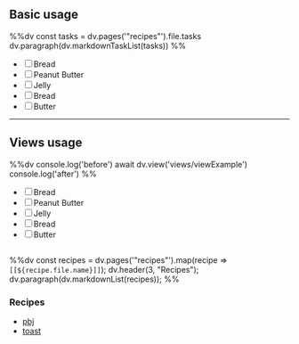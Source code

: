 
## Basic usage

%%dv
const tasks = dv.pages('"recipes"').file.tasks
dv.paragraph(dv.markdownTaskList(tasks))
%%

<!--dv-start KEEP THIS COMMENT -->
<p><span><ul class="contains-task-list">
<li data-task="" class="task-list-item" dir="auto"><input type="checkbox" class="task-list-item-checkbox">Bread</li>
<li data-task="" class="task-list-item" dir="auto"><input type="checkbox" class="task-list-item-checkbox">Peanut Butter</li>
<li data-task="" class="task-list-item" dir="auto"><input type="checkbox" class="task-list-item-checkbox">Jelly</li>
<li data-task="" class="task-list-item" dir="auto"><input type="checkbox" class="task-list-item-checkbox">Bread</li>
<li data-task="" class="task-list-item" dir="auto"><input type="checkbox" class="task-list-item-checkbox">Butter</li>
</ul></span></p>
<!--dv-end KEEP THIS COMMENT -->

---

## Views usage

%%dv
console.log('before')
await dv.view('views/viewExample')
console.log('after')
%%

<!--dv-start KEEP THIS COMMENT -->
<p><span><ul class="contains-task-list">
<li data-task="" class="task-list-item" dir="auto"><input type="checkbox" class="task-list-item-checkbox">Bread</li>
<li data-task="" class="task-list-item" dir="auto"><input type="checkbox" class="task-list-item-checkbox">Peanut Butter</li>
<li data-task="" class="task-list-item" dir="auto"><input type="checkbox" class="task-list-item-checkbox">Jelly</li>
<li data-task="" class="task-list-item" dir="auto"><input type="checkbox" class="task-list-item-checkbox">Bread</li>
<li data-task="" class="task-list-item" dir="auto"><input type="checkbox" class="task-list-item-checkbox">Butter</li>
</ul></span></p>
<!--dv-end KEEP THIS COMMENT -->


##

%%dv
const recipes = dv.pages('"recipes"').map(recipe => `[[${recipe.file.name}]]`);
dv.header(3, "Recipes");
dv.paragraph(dv.markdownList(recipes));
%%

<!--dv-start KEEP THIS COMMENT -->
<h3><span><p dir="auto">Recipes</p></span></h3><p><span><ul>
<li dir="auto"><a data-href="pbj" href="pbj" class="internal-link" target="_blank" rel="noopener nofollow">pbj</a></li>
<li dir="auto"><a data-href="toast" href="toast" class="internal-link" target="_blank" rel="noopener nofollow">toast</a></li>
</ul></span></p>
<!--dv-end KEEP THIS COMMENT -->
